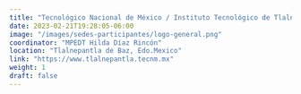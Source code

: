 ```yaml
---
title: "Tecnológico Nacional de México / Instituto Tecnológico de Tlalnepantla "
date: 2023-02-21T19:28:05-06:00
image: "/images/sedes-participantes/logo-general.png"
coordinator: "MPEDT Hilda Díaz Rincón" 
location: "Tlalnepantla de Baz, Edo.Mexico"
link: "https://www.tlalnepantla.tecnm.mx"
weight: 1
draft: false
---
```


